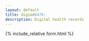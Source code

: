 ```yaml
---
layout: default
title: digi&#8478;
description: Digital health records
---
```

{% include_relative form.html %}
<script>
var pass;
function otherSignedInStuff(googleUser){
$('form').show();
var profile = googleUser.getBasicProfile();
//$('#userMail').text(profile.getEmail());
 M.toast({html: 'Hi '+profile.getName()});
pass = "auto";
}
var url = "https://script.google.com/macros/s/AKfycbwfHSn8ysX_yhbNIx_FHtqwJhH1pqML_0fZ9QV65gjSbOOw2Wo/exec?callback=loadData&id=1&pass="+pass;
// Make an AJAX call to Google Script
jQuery.ajax({
crossDomain: true,
url: url,
method: "GET",
dataType: "jsonp"
});

function loadData(e) {
try {
//==================header
//institiute
doc.setTextColor(c0);
doc.setFont("times", "bold");
doc.setFontSize(f4);
doc.text(e[0], 203, 15, null, null, "right");
doc.setFont("times", "normal");
//consultant
doc.setFontSize(f3);
doc.text(e[1],203, 25, null, null, "right");
//degree
doc.setFontSize(f0);
doc.text(e[2], 203, 30, null, null, "right");
//post
doc.setFontSize(f2);
doc.text(e[4], 203, 35, null, null, "right");
//address
doc.setFontSize(f0);
doc.text(e[5]+"\n"+e[6]+", "+ e[7], 203, 42, null, null, "right");
//===============footer
doc.setFont("times", "normal");
doc.text(e[1],203, 285, null, null, "right");
doc.setFontSize(f0-3);
doc.text(e[3],203, 290, null, null, "right");
}catch(err){
$("#main_content").html("No such doctor in database");
 }
}
</script>
